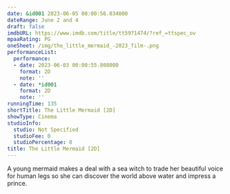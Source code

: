 ```yaml
---
date: &id001 2023-06-05 00:00:56.034000
dateRange: June 2 and 4
draft: false
imdbURL: https://www.imdb.com/title/tt5971474/?ref_=ttspec_ov
mpaaRating: PG
oneSheet: /img/the_little_mermaid_-2023_film-.png
performanceList:
  performance:
  - date: 2023-06-03 00:00:55.808000
    format: 2D
    note: ''
  - date: *id001
    format: 2D
    note: ''
runningTime: 135
shortTitle: The Little Mermaid [2D]
showType: Cinema
studioInfo:
  studio: Not Specified
  studioFee: 0
  studioPercentage: 0
title: The Little Mermaid [2D]
---
```


A young mermaid makes a deal with a sea witch to trade her beautiful voice for human legs so she can discover the world above water and impress a prince.
